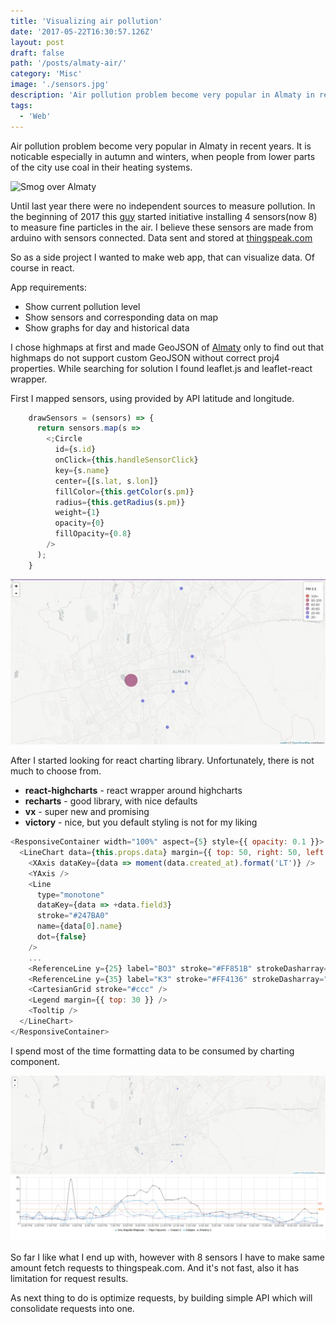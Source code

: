 ```yaml
---
title: 'Visualizing air pollution'
date: '2017-05-22T16:30:57.126Z'
layout: post
draft: false
path: '/posts/almaty-air/'
category: 'Misc'
image: './sensors.jpg'
description: 'Air pollution problem become very popular in Almaty in recent years. It is noticable especially in autumn and winters, when people from lower parts of the city use coal in their heating systems'
tags:
  - 'Web'
---
```


Air pollution problem become very popular in Almaty in recent years. It is noticable especially in autumn and winters, when people from lower parts of the city use coal in their heating systems.

![Smog over Almaty](https://upload.wikimedia.org/wikipedia/commons/thumb/0/02/Smog_over_Almaty.jpg/640px-Smog_over_Almaty.jpg)

Until last year there were no independent sources to measure pollution. In the beginning of 2017 this [guy](https://www.facebook.com/people/Павел-Александров/) started initiative installing 4 sensors(now 8) to measure fine particles in the air. I believe these sensors are made from arduino with sensors connected. Data sent and stored at [thingspeak.com](thingspeak.com/channels/)

So as a side project I wanted to make web app, that can visualize data. Of course in react.

App requirements:

- Show current pollution level
- Show sensors and corresponding data on map
- Show graphs for day and historical data

I chose highmaps at first and made GeoJSON of [Almaty](https://github.com/akilbekov/almaty.geo.json) only to find out that highmaps do not support custom GeoJSON without correct proj4 properties. While searching for solution I found leaflet.js and leaflet-react wrapper.

First I mapped sensors, using provided by API latitude and longitude.

```js
    drawSensors = (sensors) => {
      return sensors.map(s =>
        <;Circle
          id={s.id}
          onClick={this.handleSensorClick}
          key={s.name}
          center={[s.lat, s.lon]}
          fillColor={this.getColor(s.pm)}
          radius={this.getRadius(s.pm)}
          weight={1}
          opacity={0}
          fillOpacity={0.8}
        />
      );
    }
```

![Sensors map](./sensors.jpg)

After I started looking for react charting library. Unfortunately, there is not much to choose from.

- **react-highcharts** - react wrapper around highcharts
- **recharts** - good library, with nice defaults
- **vx** - super new and promising
- **victory** - nice, but you default styling is not for my liking

```js
<ResponsiveContainer width="100%" aspect={5} style={{ opacity: 0.1 }}>
  <LineChart data={this.props.data} margin={{ top: 50, right: 50, left: 0, bottom: 50 }}>
    <XAxis dataKey={data => moment(data.created_at).format('LT')} />
    <YAxis />
    <Line
      type="monotone"
      dataKey={data => +data.field3}
      stroke="#247BA0"
      name={data[0].name}
      dot={false}
    />
    ...
    <ReferenceLine y={25} label="ВОЗ" stroke="#FF851B" strokeDasharray="3 3" />
    <ReferenceLine y={35} label="КЗ" stroke="#FF4136" strokeDasharray="3 3" />
    <CartesianGrid stroke="#ccc" />
    <Legend margin={{ top: 30 }} />
    <Tooltip />
  </LineChart>
</ResponsiveContainer>
```

I spend most of the time formatting data to be consumed by charting component.

![App](./app.jpg)

So far I like what I end up with, however with 8 sensors I have to make same amount fetch requests to thingspeak.com. And it's not fast, also it has limitation for request results.

As next thing to do is optimize requests, by building simple API which will consolidate requests into one.
